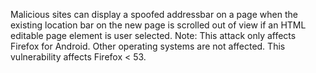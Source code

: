 Malicious sites can display a spoofed addressbar on a page when the existing location bar on the new page is scrolled out of view if an HTML editable page element is user selected. Note: This attack only affects Firefox for Android. Other operating systems are not affected. This vulnerability affects Firefox < 53.